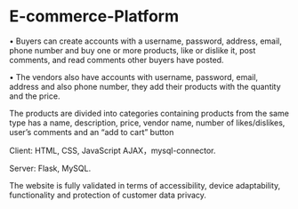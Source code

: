 # E-commerce-Platform

• Buyers can create accounts with a username, password, address, email, phone number and buy one or more products, like or dislike it, post comments, and read comments other buyers have posted.

• The vendors also have accounts with username, password, email, address and also phone number, they add their products with the quantity and the price.

The products are divided into categories containing products from the same type has a name, description, price, vendor name, number of likes/dislikes, user’s comments and an “add to cart” button

Client: HTML, CSS, JavaScript AJAX，mysql-connector.

Server: Flask, MySQL.

The website is fully validated in terms of accessibility, device adaptability, functionality and protection of customer data privacy.
 
